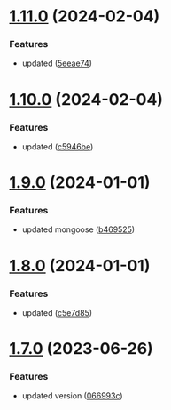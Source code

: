 # [1.11.0](https://github.com/manthanank/learn-mongodb/compare/v1.10.0...v1.11.0) (2024-02-04)


### Features

* updated ([5eeae74](https://github.com/manthanank/learn-mongodb/commit/5eeae7471912f6b566b7fdb9061dcdee008aaf92))



# [1.10.0](https://github.com/manthanank/learn-mongodb/compare/v1.9.0...v1.10.0) (2024-02-04)


### Features

* updated ([c5946be](https://github.com/manthanank/learn-mongodb/commit/c5946beecd9dbf086feafd678e0849c83c2f2186))



# [1.9.0](https://github.com/manthanank/learn-mongodb/compare/v1.8.0...v1.9.0) (2024-01-01)


### Features

* updated mongoose ([b469525](https://github.com/manthanank/learn-mongodb/commit/b46952591e53bd5a197ce584f2989f1a2169b004))



# [1.8.0](https://github.com/manthanank/learn-mongodb/compare/v1.7.0...v1.8.0) (2024-01-01)


### Features

* updated ([c5e7d85](https://github.com/manthanank/learn-mongodb/commit/c5e7d8577e389f8c5da8b3f40a1831787d97de0b))



# [1.7.0](https://github.com/manthanank/learn-mongodb/compare/v1.6.0...v1.7.0) (2023-06-26)


### Features

* updated version ([066993c](https://github.com/manthanank/learn-mongodb/commit/066993ca0330e04fb82a9d0e1a2d4763f3dc6da7))



